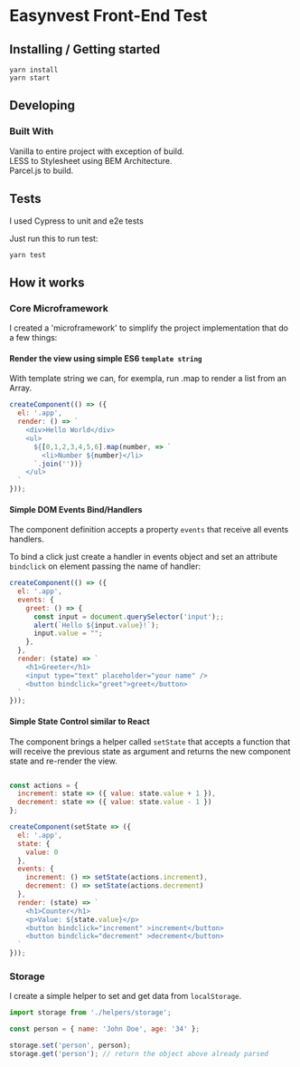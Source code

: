 # Easynvest Front-End Test

## Installing / Getting started

```shell
yarn install
yarn start
```

## Developing

### Built With

Vanilla to entire project with exception of build. <br/>
LESS to Stylesheet using BEM Architecture. <br/>
Parcel.js to build.

## Tests

I used Cypress to unit and e2e tests

Just run this to run test:

```shell
yarn test
```

## How it works

### Core Microframework

I created a 'microframework' to simplify the project implementation that do a few things:

#### Render the view using simple ES6 `template string` 

With template string we can, for exempla, run .map to render a list from an Array.

```js
createComponent(() => ({
  el: '.app',
  render: () => `
    <div>Hello World</div>
    <ul>
      ${[0,1,2,3,4,5,6].map(number, => `
        <li>Number ${number}</li>
      `.join(''))}
    </ul>
  `
}));
```

#### Simple DOM Events Bind/Handlers
The component definition accepts a property `events` that receive all events handlers.

To bind a click just create a handler in events object and set an attribute `bindclick` on element passing the name of handler:

```js
createComponent(() => ({
  el: '.app',
  events: {
    greet: () => {
      const input = document.querySelector('input');;
      alert(`Hello ${input.value}!`);
      input.value = "";
    },
  },
  render: (state) => `
    <h1>Greeter</h1>
    <input type="text" placeholder="your name" />
    <button bindclick="greet">greet</button>
  `
}));
```

#### Simple State Control similar to React

The component brings a helper called `setState` that accepts a function that will receive the previous state as argument and returns the new component state and re-render the view.

```js

const actions = {
  increment: state => ({ value: state.value + 1 }),
  decrement: state => ({ value: state.value - 1 })
};

createComponent(setState => ({
  el: '.app',
  state: {
    value: 0
  },
  events: {
    increment: () => setState(actions.increment),
    decrement: () => setState(actions.decrement)
  },
  render: (state) => `
    <h1>Counter</h1>
    <p>Value: ${state.value}</p>
    <button bindclick="increment" >increment</button>
    <button bindclick="decrement" >decrement</button>
  `
}));
```
### Storage

I create a simple helper to set and get data from `localStorage`.

```js
import storage from './helpers/storage';

const person = { name: 'John Doe', age: '34' };

storage.set('person', person);
storage.get('person'); // return the object above already parsed
```
